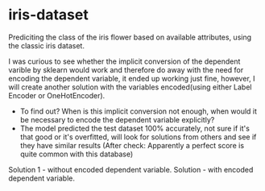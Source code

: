 # iris-dataset
 Prediciting the class of the iris flower based on available attributes, using the classic iris dataset.

I was curious to see whether the implicit conversion of the dependent varible by sklearn would work and therefore do away with the need for encoding the dependent variable, it ended up  working just fine, however, I will create another solution with the variables encoded(using either Label Encoder or OneHotEncoder).
- To find out? When is this implicit conversion not enough, when would it be necessary to encode the dependent  variable explicitly?
- The model predicted the test dataset 100% accurately, not sure if it's that good or it's overfitted, will look for solutions from others and see if they have similar results (After check: Apparently a perfect score is quite common with this database)

Solution 1 - without encoded dependent variable.
Solution  - with encoded dependent variable.
